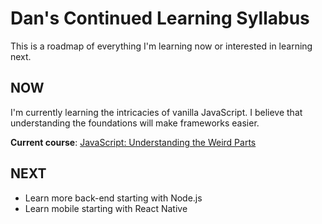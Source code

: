 # Dan's Continued Learning Syllabus

This is a roadmap of everything I'm learning now or interested in learning next.

## NOW

I'm currently learning the intricacies of vanilla JavaScript. I believe that understanding the foundations will make frameworks easier.

**Current course**: [JavaScript: Understanding the Weird Parts](https://www.udemy.com/course/understand-javascript/)

## NEXT

* Learn more back-end starting with Node.js
* Learn mobile starting with React Native
